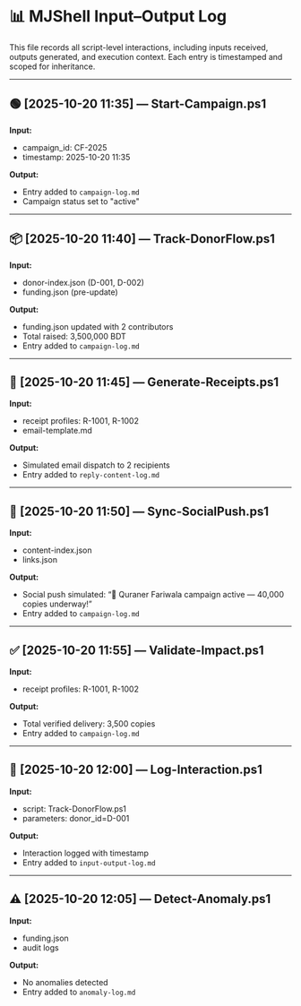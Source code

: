 # 📊 MJShell Input–Output Log

This file records all script-level interactions, including inputs received, outputs generated, and execution context. Each entry is timestamped and scoped for inheritance.

---

## 🟢 [2025-10-20 11:35] — Start-Campaign.ps1

**Input:**
- campaign_id: CF-2025
- timestamp: 2025-10-20 11:35

**Output:**
- Entry added to `campaign-log.md`
- Campaign status set to "active"

---

## 📦 [2025-10-20 11:40] — Track-DonorFlow.ps1

**Input:**
- donor-index.json (D-001, D-002)
- funding.json (pre-update)

**Output:**
- funding.json updated with 2 contributors
- Total raised: 3,500,000 BDT
- Entry added to `campaign-log.md`

---

## 🧾 [2025-10-20 11:45] — Generate-Receipts.ps1

**Input:**
- receipt profiles: R-1001, R-1002
- email-template.md

**Output:**
- Simulated email dispatch to 2 recipients
- Entry added to `reply-content-log.md`

---

## 🔗 [2025-10-20 11:50] — Sync-SocialPush.ps1

**Input:**
- content-index.json
- links.json

**Output:**
- Social push simulated: “📣 Quraner Fariwala campaign active — 40,000 copies underway!”
- Entry added to `campaign-log.md`

---

## ✅ [2025-10-20 11:55] — Validate-Impact.ps1

**Input:**
- receipt profiles: R-1001, R-1002

**Output:**
- Total verified delivery: 3,500 copies
- Entry added to `campaign-log.md`

---

## 🧠 [2025-10-20 12:00] — Log-Interaction.ps1

**Input:**
- script: Track-DonorFlow.ps1
- parameters: donor_id=D-001

**Output:**
- Interaction logged with timestamp
- Entry added to `input-output-log.md`

---

## ⚠️ [2025-10-20 12:05] — Detect-Anomaly.ps1

**Input:**
- funding.json
- audit logs

**Output:**
- No anomalies detected
- Entry added to `anomaly-log.md`



